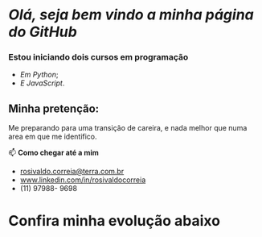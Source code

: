 # _Olá,  seja bem vindo a minha página do GitHub_

###  **Estou iniciando dois cursos em programação**
- _Em Python_;
- _E JavaScript_.

## **Minha pretenção:**

Me preparando para uma transição de careira, e nada melhor que numa area em que me identifico.

📫  **Como chegar até a mim**

-   rosivaldo.correia@terra.com.br 
-   www.linkedin.com/in/rosivaldocorreia
-   (11) 97988- 9698

<h1 aling = "center"> Confira minha evolução abaixo </h1>
<!---
Rosivaldo01/Rosivaldo01 is a ✨ special ✨ repository because its `README.md` (this file) appears on your GitHub profile.
You can click the Preview link to take a look at your changes.
--->
